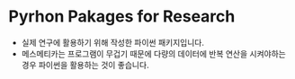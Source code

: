 # Pyrhon Pakages for Research

- 실제 연구에 활용하기 위해 작성한 파이썬 패키지입니다.
- 메스메티카는 프로그램이 무겁기 때문에 다량의 데이터에 반복 연산을 시켜야하는 경우 파이썬을 활용하는 것이 좋습니다.
